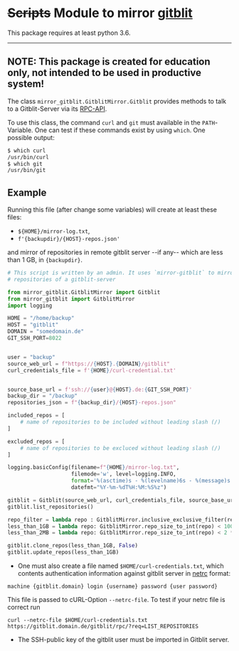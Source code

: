 # <del>Scripts</del> Module to mirror [gitblit](https://gitblit.github.io/gitblit/)

This package requires at least python 3.6.

---
**NOTE:**
This package is created for education only, not intended to be used 
in productive system!
---

The class `mirror_gitblit.GitblitMirror.Gitblit` provides methods to
talk to a Gitblit-Server via its [RPC-API](https://gitblit.github.io/gitblit/rpc.html).

To use this class, the command `curl` and `git` must available in the `PATH`-Variable.
One can test if these commands exist by using `which`. One possible output:

```sh
$ which curl
/usr/bin/curl
$ which git
/usr/bin/git
```

## Example

Running this file (after change some variables) will create at least these files: 

* `${HOME}/mirror-log.txt`,
* `f'{backupdir}/{HOST}-repos.json'`

and mirror of repositories in remote gitblit server --if any-- which are less than 1 GB,
in `{backupdir}`.


```python
# This script is written by an admin. It uses `mirror-gitblit` to mirror
# repositories of a gitblit-server

from mirror_gitblit.GitblitMirror import Gitblit
from mirror_gitblit import GitblitMirror
import logging

HOME = "/home/backup"
HOST = "gitblit"
DOMAIN = "somedomain.de"
GIT_SSH_PORT=8022


user = "backup"
source_web_url = f"https://{HOST}.{DOMAIN}/gitblit"
curl_credentials_file = f'{HOME}/curl-credential.txt'


source_base_url = f'ssh://{user}@{HOST}.de:{GIT_SSH_PORT}'
backup_dir = "/backup"
repositories_json = f"{backup_dir}/{HOST}-repos.json"

included_repos = [
    # name of repositories to be included without leading slash (/)
]

excluded_repos = [
    # name of repositories to be excluced without leading slash (/)
]

logging.basicConfig(filename=f"{HOME}/mirror-log.txt",
                    filemode='w', level=logging.INFO,
                    format='%(asctime)s - %(levelname)6s - %(message)s',
                    datefmt="%Y-%m-%dT%H:%M:%S%z")

gitblit = Gitblit(source_web_url, curl_credentials_file, source_base_url, repositories_json, backup_dir)
gitblit.list_repositories()

repo_filter = lambda repo : GitblitMirror.inclusive_exclusive_filter(repo, None, excluded_repos)
less_than_1GB = lambda repo: GitblitMirror.repo_size_to_int(repo) < 1000**3
less_than_2MB = lambda repo: GitblitMirror.repo_size_to_int(repo) < 2 * (1000**2)

gitblit.clone_repos(less_than_1GB, False)
gitblit.update_repos(less_than_1GB)
```


* One must also create a file named `$HOME/curl-credentials.txt`, which contents
authentication information against gitblit server in  [netrc](https://curl.se/docs/manual.html) format:

```
machine {gitblit.domain} login {username} password {user password}
```

This file is passed to cURL-Option `--netrc-file`. To test if your netrc file is
correct run

``` 
curl --netrc-file $HOME/curl-credentials.txt https://gitblit.domain.de/gitblit/rpc/?req=LIST_REPOSITORIES
```

* The SSH-public key of the gitblit user must be imported in Gitblit server.
